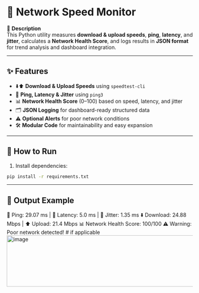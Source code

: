 # 🚀 Network Speed Monitor

📝 **Description**  
This Python utility measures **download & upload speeds**, **ping**, **latency**, and **jitter**, calculates a **Network Health Score**, and logs results in **JSON format** for trend analysis and dashboard integration.

---

## ✨ Features
- ⬇️⬆️ **Download & Upload Speeds** using `speedtest-cli`  
- 🏓 **Ping, Latency & Jitter** using `ping3`  
- 📊 **Network Health Score** (0–100) based on speed, latency, and jitter  
- 🗂 **JSON Logging** for dashboard-ready structured data  
- ⚠️ **Optional Alerts** for poor network conditions  
- 🛠 **Modular Code** for maintainability and easy expansion  

---

## 🚀 How to Run

1. Install dependencies:

```bash
pip install -r requirements.txt
```

---
## 🧾 Output Example

🏓 Ping: 29.07 ms  |  📶 Latency: 5.0 ms  |  🔄 Jitter: 1.35 ms
⬇️ Download: 24.88 Mbps  |  ⬆️ Upload: 21.4 Mbps
📊 Network Health Score: 100/100
⚠️ Warning: Poor network detected!  # if applicable
<img width="931" height="139" alt="image" src="https://github.com/user-attachments/assets/e81b889e-c3c6-4522-a44c-1f28b9e01ff9" />

